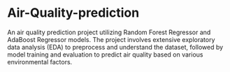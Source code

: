 # Air-Quality-prediction
An air quality prediction project utilizing Random Forest Regressor and AdaBoost Regressor models. The project involves extensive exploratory data analysis (EDA) to preprocess and understand the dataset, followed by model training and evaluation to predict air quality based on various environmental factors.
